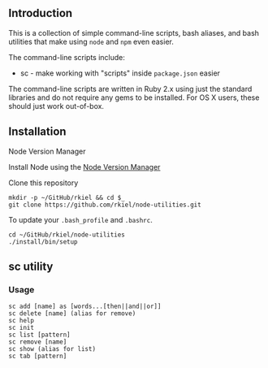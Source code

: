 ## Introduction

This is a collection of simple command-line scripts, bash aliases, and bash utilities that make using `node` and `npm` even easier.

The command-line scripts include:

- sc - make working with "scripts" inside `package.json` easier

The command-line scripts are written in Ruby 2.x using just the standard libraries and do not require any gems to be installed.
For OS X users, these should just work out-of-box.

## Installation

Node Version Manager

Install Node using the [Node Version Manager](docs/NVM.md)

Clone this repository

```
mkdir -p ~/GitHub/rkiel && cd $_
git clone https://github.com/rkiel/node-utilities.git
```

To update your `.bash_profile` and `.bashrc`.

```
cd ~/GitHub/rkiel/node-utilities
./install/bin/setup
```

## sc utility

### Usage

```unix
sc add [name] as [words...[then||and||or]]
sc delete [name] (alias for remove)
sc help
sc init
sc list [pattern]
sc remove [name]
sc show (alias for list)
sc tab [pattern]
```
